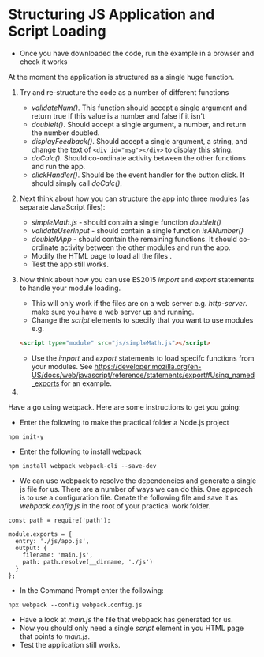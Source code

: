 # Structuring JS Application and Script Loading

* Once you have downloaded the code, run the example in a browser and check it works

At the moment the application is structured as a single huge function.

1. Try and re-structure the code as a number of different functions
    * *validateNum()*. This function should accept a single argument and return true if this value is a number and false if it isn't 
    * *doubleIt()*. Should accept a single argument, a number, and return the number doubled.
    * *displayFeedback()*. Should accept a single argument, a string, and change the text of ```<div id="msg"></div>``` to display this string. 
    * *doCalc()*. Should co-ordinate activity between the other functions and run the app.
    * *clickHandler()*. Should be the event handler for the button click. It should simply call *doCalc()*.

2. Next think about how you can structure the app into three modules (as separate JavaScript files):
    * *simpleMath.js* - should contain a single function *doubleIt()*
    * *validateUserInput* - should contain a single function *isANumber()*
    * *doubleItApp* - should contain the remaining functions. It should co-ordinate activity between the other modules and run the app. 
    * Modify the HTML page to load all the files . 
    * Test the app still works.

3. Now think about how you can use ES2015 *import* and *export* statements to handle your module loading. 
    * This will only work if the files are on a web server e.g. *http-server*. make sure you have a web server up and running. 
    * Change the *script* elements to specify that you want to use modules e.g. 
    ```html
    <script type="module" src="js/simpleMath.js"></script>
    ```
    * Use the *import* and *export* statements to load specifc functions from your modules. See https://developer.mozilla.org/en-US/docs/web/javascript/reference/statements/export#Using_named_exports for an example. 

4. 

Have a go using webpack. Here are some instructions to get you going:
* Enter the following to make the practical folder a Node.js project
```
npm init-y
```
* Enter the following to install webpack
```
npm install webpack webpack-cli --save-dev
```
* We can use webpack to resolve the dependencies and generate a single js file for us. There are a number of ways we can do this. One approach is to use a configuration file. Create the following file and save it as *webpack.config.js* in the root of your practical work folder. 
```
const path = require('path');

module.exports = {
  entry: './js/app.js',
  output: {
    filename: 'main.js',
    path: path.resolve(__dirname, './js')
  }
};
```

* In the Command Prompt enter the following:

```
npx webpack --config webpack.config.js
```
* Have a look at *main.js* the file that webpack has generated for us. 
* Now you should only need a single *script* element in you HTML page that points to *main.js*.
* Test the application still works. 
